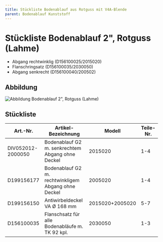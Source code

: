 ```yaml
---
title: Stückliste Bodenablauf aus Rotguss mit V4A-Blende
parent: Bodenablauf Kunststoff
---
```


# Stückliste Bodenablauf 2", Rotguss (Lahme)
- Abgang rechtwinklig (D156100025/2015020)
- Flanschringsatz (D156100035/2030050)
- Abgang senkrecht (D156100040/200502)

## Abbildung

![Abbildung Bodenablauf 2", Rotguss (Lahme)](https://bilgery-solutions.github.io/fluidra-support/einbauteile/bodenablauf/rotguss/2-zoll/2-zoll-rotguss_abbildung.png)

## Stückliste

| Art.-Nr. | Artikel-Bezeichnung | Modell | Teile-Nr. |
| ----------------- | --------------------------------------------------- | --------------- | --------- |
| DIV052012-2000050 | Bodenablauf G2 m. senkrechtem Abgang ohne Deckel | 2015020 | 1-4 |
| D199156177 | Bodenablauf G2 m. rechtwinkligem Abgang ohne Deckel | 2005020 | 1-4 |
| D199156150 | Antiwirbeldeckel VA Ø 168 mm | 2015020+2005020 | 5-7 |
| D156100035 | Flanschsatz für alle Bodenabläufe m. TK 92 kpl. | 2030050 | 1-3 |
